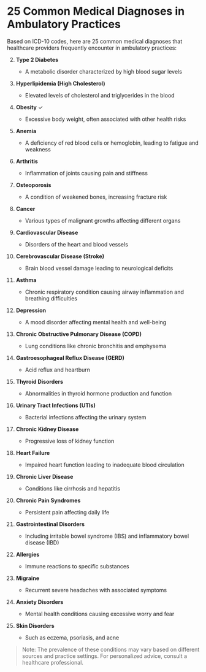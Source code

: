 # 25 Common Medical Diagnoses in Ambulatory Practices

Based on ICD-10 codes, here are 25 common medical diagnoses that healthcare providers frequently encounter in ambulatory practices:

2. **Type 2 Diabetes**
   - A metabolic disorder characterized by high blood sugar levels

3. **Hyperlipidemia (High Cholesterol)**
   - Elevated levels of cholesterol and triglycerides in the blood

4. **Obesity** ✓
   - Excessive body weight, often associated with other health risks

5. **Anemia**
   - A deficiency of red blood cells or hemoglobin, leading to fatigue and weakness

6. **Arthritis**
   - Inflammation of joints causing pain and stiffness

7. **Osteoporosis**
   - A condition of weakened bones, increasing fracture risk

8. **Cancer**
   - Various types of malignant growths affecting different organs

9. **Cardiovascular Disease**
   - Disorders of the heart and blood vessels

10. **Cerebrovascular Disease (Stroke)**
    - Brain blood vessel damage leading to neurological deficits

11. **Asthma**
    - Chronic respiratory condition causing airway inflammation and breathing difficulties

12. **Depression**
    - A mood disorder affecting mental health and well-being

13. **Chronic Obstructive Pulmonary Disease (COPD)**
    - Lung conditions like chronic bronchitis and emphysema

14. **Gastroesophageal Reflux Disease (GERD)**
    - Acid reflux and heartburn

15. **Thyroid Disorders**
    - Abnormalities in thyroid hormone production and function

16. **Urinary Tract Infections (UTIs)**
    - Bacterial infections affecting the urinary system

17. **Chronic Kidney Disease**
    - Progressive loss of kidney function

18. **Heart Failure**
    - Impaired heart function leading to inadequate blood circulation

19. **Chronic Liver Disease**
    - Conditions like cirrhosis and hepatitis

20. **Chronic Pain Syndromes**
    - Persistent pain affecting daily life

21. **Gastrointestinal Disorders**
    - Including irritable bowel syndrome (IBS) and inflammatory bowel disease (IBD)

22. **Allergies**
    - Immune reactions to specific substances

23. **Migraine**
    - Recurrent severe headaches with associated symptoms

24. **Anxiety Disorders**
    - Mental health conditions causing excessive worry and fear

25. **Skin Disorders**
    - Such as eczema, psoriasis, and acne

> Note: The prevalence of these conditions may vary based on different sources and practice settings. For personalized advice, consult a healthcare professional.